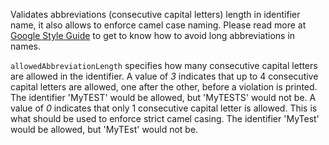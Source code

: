 Validates abbreviations (consecutive capital letters) length in
identifier name, it also allows to enforce camel case naming. Please
read more at [Google Style
Guide](https://checkstyle.org/styleguides/google-java-style-20180523/javaguide.html#s5.3-camel-case)
to get to know how to avoid long abbreviations in names.

`allowedAbbreviationLength` specifies how many consecutive capital
letters are allowed in the identifier. A value of *3* indicates that up
to 4 consecutive capital letters are allowed, one after the other,
before a violation is printed. The identifier \'MyTEST\' would be
allowed, but \'MyTESTS\' would not be. A value of *0* indicates that
only 1 consecutive capital letter is allowed. This is what should be
used to enforce strict camel casing. The identifier \'MyTest\' would be
allowed, but \'MyTEst\' would not be.